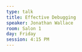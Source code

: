 ```yaml
---
type: talk
title: Effective Debugging
speaker: Jonathan Wallace
room: Salon 1
day: Friday
session: 4:15 PM
---
```

